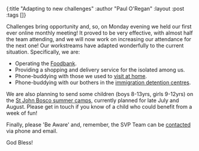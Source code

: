 {:title "Adapting to new challenges"
 :author "Paul O'Regan"
 :layout :post
 :tags []}

Challenges bring opportunity and, so, on Monday evening we held our first ever online monthly meeting! It proved to be very effective, with almost half the team attending, and we will now work on increasing our attendance for the next one! Our workstreams have adapted wonderfully to the current situation. Specifically, we are:

 * Operating the [Foodbank](../../pages-output/foodbank/).
 * Providing a shopping and delivery service for the isolated among us.
 * Phone-buddying with those we used to [visit at home](../../pages-output/home-visits/).
 * Phone-buddying with our bothers in the [immigration detention centres](../../pages-output/refugee/).

We are also planning to send some children (boys 8-13yrs, girls 9-12yrs) on the [St John Bosco summer camps](https://www.svp.org.uk/microsite/st-john-bosco-childrens-camp), currently planned for late July and August. Please get in touch if you know of a child who could benefit from a week of fun!

Finally, please 'Be Aware' and, remember, the SVP Team can be [contacted](../../pages-output/contact/) via phone and email.

God Bless!
